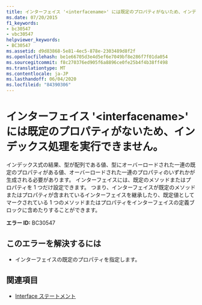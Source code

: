 ```yaml
---
title: インターフェイス '<interfacename>' には既定のプロパティがないため、インデックス処理を実行できません。
ms.date: 07/20/2015
f1_keywords:
- bc30547
- vbc30547
helpviewer_keywords:
- BC30547
ms.assetid: d9d83868-5e81-4ec5-878e-2303489d8f2f
ms.openlocfilehash: be1e66705d3e4d5ef6e7049bf8e286f7f01da054
ms.sourcegitcommit: f8c270376ed905f6a8896ce0fe25b4f4b38ff498
ms.translationtype: MT
ms.contentlocale: ja-JP
ms.lasthandoff: 06/04/2020
ms.locfileid: "84390306"
---
```

# <a name="interface-interfacename-cannot-be-indexed-because-it-has-no-default-property"></a>インターフェイス '\<interfacename>' には既定のプロパティがないため、インデックス処理を実行できません。
インデックス式の結果、型が配列である値、型にオーバーロードされた一連の既定のプロパティがある値、オーバーロードされた一連のプロパティのいずれかが生成される必要があります。 インターフェイスには、既定のメソッドまたはプロパティを 1 つだけ設定できます。 つまり、インターフェイスが既定のメソッドまたはプロパティが含まれているインターフェイスを継承したり、既定値としてマークされている 1 つのメソッドまたはプロパティをインターフェイスの定義ブロックに含めたりすることができます。  
  
 **エラー ID:** BC30547  
  
## <a name="to-correct-this-error"></a>このエラーを解決するには  
  
- インターフェイスの既定のプロパティを指定します。  
  
## <a name="see-also"></a>関連項目

- [Interface ステートメント](../language-reference/statements/interface-statement.md)
